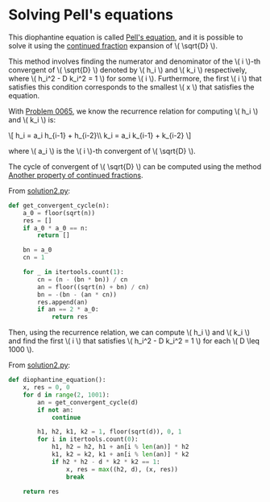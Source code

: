 # Solving Pell's equations

This diophantine equation is called [Pell's equation](https://en.wikipedia.org/wiki/Pell%27s_equation), and it is possible to solve it using the [continued fraction](https://en.wikipedia.org/wiki/Pell%27s_equation#Fundamental_solution_via_continued_fractions) expansion of \\( \sqrt{D} \\).

This method involves finding the numerator and denominator of the \\( i \\)-th convergent of \\( \sqrt{D} \\) denoted by \\( h_i \\) and \\( k_i \\) respectively, where \\( h_i^2 - D k_i^2 = 1 \\) for some \\( i \\).
Furthermore, the first \\( i \\) that satisfies this condition corresponds to the smallest \\( x \\) that satisfies the equation.

With [Problem 0065](../problem_0065/problem.md), we know the recurrence relation for computing \\( h_i \\) and \\( k_i \\) is:

\\[
h_i = a_i h_{i-1} + h_{i-2}\\\\
k_i = a_i k_{i-1} + k_{i-2}
\\]

where \\( a_i \\) is the \\( i \\)-th convergent of \\( \sqrt{D} \\).

The cycle of convergent of \\( \sqrt{D} \\) can be computed using the method [Another property of continued fractions](../problem_0064/solution2.md).

From [solution2.py](https://github.com/TurtleSmoke/Project-Euler/blob/main/problems/problem_0066/solution2.py):

```python
def get_convergent_cycle(n):
    a_0 = floor(sqrt(n))
    res = []
    if a_0 * a_0 == n:
        return []

    bn = a_0
    cn = 1

    for _ in itertools.count(1):
        cn = (n - (bn * bn)) / cn
        an = floor((sqrt(n) + bn) / cn)
        bn = -(bn - (an * cn))
        res.append(an)
        if an == 2 * a_0:
            return res
```

Then, using the recurrence relation, we can compute \\( h_i \\) and \\( k_i \\) and find the first \\( i \\) that satisfies \\( h_i^2 - D k_i^2 = 1 \\) for each \\( D \leq 1000 \\).

From [solution2.py](https://github.com/TurtleSmoke/Project-Euler/blob/main/problems/problem_0066/solution2.py):

```python
def diophantine_equation():
    x, res = 0, 0
    for d in range(2, 1001):
        an = get_convergent_cycle(d)
        if not an:
            continue

        h1, h2, k1, k2 = 1, floor(sqrt(d)), 0, 1
        for i in itertools.count(0):
            h1, h2 = h2, h1 + an[i % len(an)] * h2
            k1, k2 = k2, k1 + an[i % len(an)] * k2
            if h2 * h2 - d * k2 * k2 == 1:
                x, res = max((h2, d), (x, res))
                break

    return res
```

